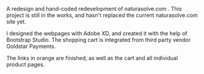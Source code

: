 A redesign and hand-coded redevelopment of naturasolve.com . This project is still in the works, and hasn't replaced the current naturasolve.com site yet. 

I designed the webpages with Adobe XD, and created it with the help of Bootstrap Studio. The shopping cart is integrated from third party vendor Goldstar Payments. 

The links in orange are finished, as well as the cart and all individual product pages. 
